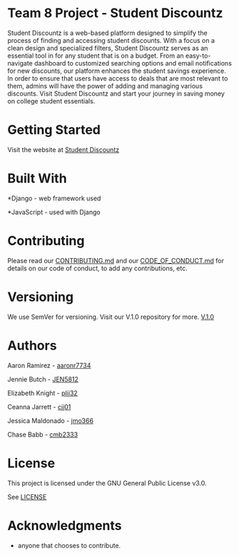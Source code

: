 # Team 8 Project - Student Discountz
Student Discountz is a web-based platform designed to simplify the process of finding and accessing student discounts. With a focus on a clean design and specialized filters, Student Discountz serves as an essential tool in for any student that is on a budget. From an easy-to-navigate dashboard to customized searching options and email notifications for new discounts, our platform enhances the student savings experience. In order to ensure that users have access to deals that are most relevant to them, admins will have the power of adding and managing various discounts. Visit Student Discountz and start your journey in saving money on college student essentials.

# Getting Started
Visit the website at [Student Discountz](https://studentdiscountz.org)

# Built With 
*Django - web framework used

*JavaScript - used with Django

# Contributing
Please read our [CONTRIBUTING.md](https://github.com/aaronr7734/team-8-project/blob/main/CONTRIBUTING.md) and our [CODE_OF_CONDUCT.md](https://github.com/aaronr7734/team-8-project/blob/main/CODE_OF_CONDUCT.md) for details on our code of conduct, to add any contributions, etc. 

# Versioning
We use SemVer for versioning. Visit our V.1.0 repository for more. [V.1.0](https://github.com/aaronr7734/team-8-project/tree/v.1.0)

# Authors
Aaron Ramirez - [aaronr7734](https://github.com/aaronr7734)

Jennie Butch - [JEN5812](https://github.com/JEN5812)

Elizabeth Knight - [plii32](https://github.com/plii32)

Ceanna Jarrett - [cjj01](https://github.com/cjj01)

Jessica Maldonado - [jmo366](https://github.com/jmo366)

Chase Babb - [cmb2333](https://github.com/cmb2333)

# License
This project is licensed under the GNU General Public License v3.0. 

See [LICENSE](https://github.com/aaronr7734/team-8-project/blob/main/LICENSE)

# Acknowledgments
* anyone that chooses to contribute.
